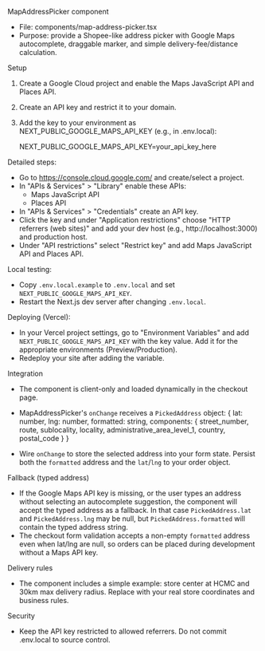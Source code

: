 MapAddressPicker component

- File: components/map-address-picker.tsx
- Purpose: provide a Shopee-like address picker with Google Maps autocomplete, draggable marker, and simple delivery-fee/distance calculation.

Setup

1. Create a Google Cloud project and enable the Maps JavaScript API and Places API.
2. Create an API key and restrict it to your domain.
3. Add the key to your environment as NEXT_PUBLIC_GOOGLE_MAPS_API_KEY (e.g., in .env.local):

   NEXT_PUBLIC_GOOGLE_MAPS_API_KEY=your_api_key_here

Detailed steps:

- Go to https://console.cloud.google.com/ and create/select a project.
- In "APIs & Services" > "Library" enable these APIs:
  - Maps JavaScript API
  - Places API
- In "APIs & Services" > "Credentials" create an API key.
- Click the key and under "Application restrictions" choose "HTTP referrers (web sites)" and add your dev host (e.g., http://localhost:3000) and production host.
- Under "API restrictions" select "Restrict key" and add Maps JavaScript API and Places API.

Local testing:

- Copy `.env.local.example` to `.env.local` and set `NEXT_PUBLIC_GOOGLE_MAPS_API_KEY`.
- Restart the Next.js dev server after changing `.env.local`.

Deploying (Vercel):

- In your Vercel project settings, go to "Environment Variables" and add `NEXT_PUBLIC_GOOGLE_MAPS_API_KEY` with the key value. Add it for the appropriate environments (Preview/Production).
- Redeploy your site after adding the variable.

Integration

- The component is client-only and loaded dynamically in the checkout page.
- MapAddressPicker's `onChange` receives a `PickedAddress` object:
  {
  lat: number,
  lng: number,
  formatted: string,
  components: { street_number, route, sublocality, locality, administrative_area_level_1, country, postal_code }
  }

- Wire `onChange` to store the selected address into your form state. Persist both the `formatted` address and the `lat`/`lng` to your order object.

Fallback (typed address)

- If the Google Maps API key is missing, or the user types an address without selecting an autocomplete suggestion, the component will accept the typed address as a fallback. In that case `PickedAddress.lat` and `PickedAddress.lng` may be null, but `PickedAddress.formatted` will contain the typed address string.
- The checkout form validation accepts a non-empty `formatted` address even when lat/lng are null, so orders can be placed during development without a Maps API key.

Delivery rules

- The component includes a simple example: store center at HCMC and 30km max delivery radius. Replace with your real store coordinates and business rules.

Security

- Keep the API key restricted to allowed referrers. Do not commit .env.local to source control.
